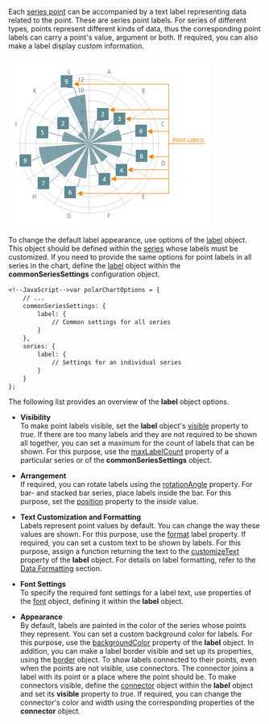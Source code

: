 Each [series point](/concepts/20%20Data%20Visualization/10%20Charts/352%20PolarChart%20Elements/020%20Series%20Points/10%20Series%20Points.md '/Documentation/Guide/Data_Visualization/Charts/PolarChart_Elements/#Series_Points') can be accompanied by a text label representing data related to the point. These are series point labels. For series of different types, points represent different kinds of data, thus the corresponding point labels can carry a point's value, argument or both. If required, you can also make a label display custom information.

![Point Labels](/images/ChartJS/Polar_SeriesLabels.png)

To change the default label appearance, use options of the [label](/api-reference/20%20Data%20Visualization%20Widgets/17%20dxPolarChart/5%20Series%20Types/CommonPolarChartSeries/label '/Documentation/ApiReference/Data_Visualization_Widgets/dxPolarChart/Configuration/series/label/') object. This object should be defined within the [series](/concepts/20%20Data%20Visualization/10%20Charts/352%20PolarChart%20Elements/010%20Series.md '/Documentation/Guide/Data_Visualization/Charts/PolarChart_Elements/#Series') whose labels must be customized. If you need to provide the same options for point labels in all series in the chart, define the [label](/api-reference/20%20Data%20Visualization%20Widgets/17%20dxPolarChart/5%20Series%20Types/CommonPolarChartSeries/label '/Documentation/ApiReference/Data_Visualization_Widgets/dxPolarChart/Configuration/commonSeriesSettings/label/') object within the **commonSeriesSettings** configuration object.

	<!--JavaScript-->var polarChartOptions = {
        // ...
		commonSeriesSettings: {
			label: {
				// Common settings for all series
			}
		},
		series: {
			label: {
				// Settings for an individual series
			}
		}
	};

The following list provides an overview of the **label** object options.

* **Visibility**		
To make point labels visible, set the **label** object's [visible](/api-reference/20%20Data%20Visualization%20Widgets/17%20dxPolarChart/5%20Series%20Types/CommonPolarChartSeries/label/visible.md '/Documentation/ApiReference/Data_Visualization_Widgets/dxPolarChart/Configuration/series/label/#visible') property to _true_. If there are too many labels and they are not required to be shown all together, you can set a maximum for the count of labels that can be shown. For this purpose, use the [maxLabelCount](/api-reference/20%20Data%20Visualization%20Widgets/17%20dxPolarChart/5%20Series%20Types/CommonPolarChartSeries/maxLabelCount.md '/Documentation/ApiReference/Data_Visualization_Widgets/dxPolarChart/Configuration/series/#maxLabelCount') property of a particular series or of the **commonSeriesSettings** object.

* **Arrangement**		
If required, you can rotate labels using the [rotationAngle](/api-reference/20%20Data%20Visualization%20Widgets/17%20dxPolarChart/5%20Series%20Types/CommonPolarChartSeries/label/rotationAngle.md '/Documentation/ApiReference/Data_Visualization_Widgets/dxPolarChart/Configuration/series/label/#rotationAngle') property. For bar- and stacked bar series, place labels inside the bar. For this purpose, set the [position](/api-reference/20%20Data%20Visualization%20Widgets/17%20dxPolarChart/5%20Series%20Types/CommonPolarChartSeries/label/position.md '/Documentation/ApiReference/Data_Visualization_Widgets/dxPolarChart/Configuration/series/label/#position') property to the _inside_ value.

* **Text Customization and Formatting**			
Labels represent point values by default. You can change the way these values are shown. For this purpose, use the [format](/api-reference/20%20Data%20Visualization%20Widgets/17%20dxPolarChart/5%20Series%20Types/CommonPolarChartSeries/label/format.md '/Documentation/ApiReference/Data_Visualization_Widgets/dxPolarChart/Configuration/series/label/#format') label property. If required, you can set a custom text to be shown by labels. For this purpose, assign a function returning the text to the [customizeText](/api-reference/20%20Data%20Visualization%20Widgets/17%20dxPolarChart/5%20Series%20Types/CommonPolarChartSeries/label/customizeText.md '/Documentation/ApiReference/Data_Visualization_Widgets/dxPolarChart/Configuration/series/label/#customizeText') property of the **label** object. For details on label formatting, refer to the [Data Formatting](/concepts/20%20Data%20Visualization/40%20Common/30%20Data%20Formatting '/Documentation/Guide/Data_Visualization/Common/Data_Formatting/') section.

* **Font Settings**			
To specify the required font settings for a label text, use properties of the [font](/api-reference/20%20Data%20Visualization%20Widgets/17%20dxPolarChart/5%20Series%20Types/CommonPolarChartSeries/label/font '/Documentation/ApiReference/Data_Visualization_Widgets/dxPolarChart/Configuration/series/label/font/') object, defining it within the **label** object.

* **Appearance**		
By default, labels are painted in the color of the series whose points they represent. You can set a custom background color for labels. For this purpose, use the [backgroundColor](/api-reference/20%20Data%20Visualization%20Widgets/17%20dxPolarChart/5%20Series%20Types/CommonPolarChartSeries/label/backgroundColor.md '/Documentation/ApiReference/Data_Visualization_Widgets/dxPolarChart/Configuration/series/label/#backgroundColor') property of the **label** object. In addition, you can make a label border visible and set up its properties, using the [border](/api-reference/20%20Data%20Visualization%20Widgets/17%20dxPolarChart/5%20Series%20Types/CommonPolarChartSeries/label/border '/Documentation/ApiReference/Data_Visualization_Widgets/dxPolarChart/Configuration/series/label/border/') object. To show labels connected to their points, even when the points are not visible, use connectors. The connector joins a label with its point or a place where the point should be. To make connectors visible, define the [connector](/api-reference/20%20Data%20Visualization%20Widgets/17%20dxPolarChart/5%20Series%20Types/CommonPolarChartSeries/label/connector '/Documentation/ApiReference/Data_Visualization_Widgets/dxPolarChart/Configuration/series/label/connector/') object within the **label** object and set its **visible** property to _true_. If required, you can change the connector's color and width using the corresponding properties of the **connector** object.